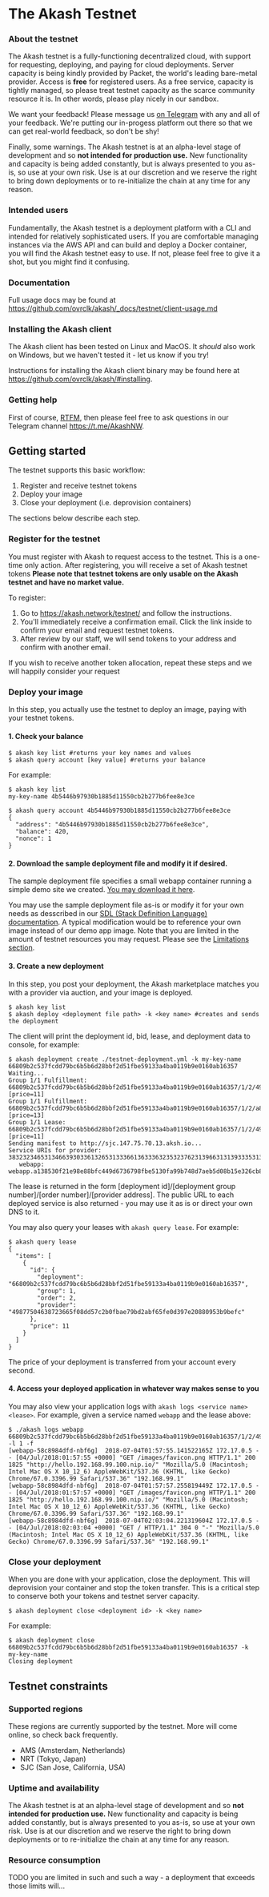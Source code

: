 # The Akash Testnet

### About the testnet
The Akash testnet is a fully-functioning decentralized cloud, with support for requesting, deploying, and paying for cloud deployments. Server capacity is being kindly provided by Packet, the world's leading bare-metal provider. Access is **free** for registered users. As a free service, capacity is tightly managed, so please treat testnet capacity as the scarce community resource it is.  In other words, please play nicely in our sandbox.


We want your feedback!  Please message us [on Telegram](https://t.me/AkashNW) with any and all of your feedback.  We're putting our in-progess platform out there so that we can get real-world feedback, so don't be shy!


Finally, some warnings. The Akash testnet is at an alpha-level stage of development and so **not intended for production use.**  New functionality and capacity is being added constantly, but is always presented to you as-is, so use at your own risk. Use is at our discretion and we reserve the right to bring down deployments or to re-initialize the chain at any time for any reason.

### Intended users
Fundamentally, the Akash testnet is a deployment platform with a CLI and intended for relatively sophisticated users.  If you are comfortable managing instances via the AWS API and can build and deploy a Docker container, you will find the Akash testnet easy to use.  If not, please feel free to give it a shot, but you might find it confusing.

### Documentation
Full usage docs may be found at https://github.com/ovrclk/akash/_docs/testnet/client-usage.md

### Installing the Akash client
The Akash client has been tested on Linux and MacOS. It *should* also work on Windows, but we haven't tested it - let us know if you try!

Instructions for installing the Akash client binary may be found here at https://github.com/ovrclk/akash/#installing.

### Getting help
First of course, [RTFM](https://github.com/ovrclk/akash/_docs/testnet/client-usage.md), then please feel free to ask questions in our Telegram channel https://t.me/AkashNW.


## Getting started
The testnet supports this basic workflow:
 1. Register and receive testnet tokens
 1. Deploy your image
 1. Close your deployment (i.e. deprovision containers)

The sections below describe each step.


### Register for the testnet
You must register with Akash to request access to the testnet. This is a one-time only action.  After registering, you will receive a set of Akash testnet tokens **Please note that testnet tokens are only usable on the Akash testnet and have no market value.**


To register:
   1. Go to https://akash.network/testnet/ and follow the instructions.
   1. You'll immediately receive a confirmation email.  Click the link inside to confirm your email and request testnet tokens.
   1. After review by our staff, we will send tokens to your address and confirm with another email.

If you wish to receive another token allocation, repeat these steps and we will happily consider your request


### Deploy your image
In this step, you actually use the testnet to deploy an image, paying with your testnet tokens.

#### 1. Check your balance
```
$ akash key list #returns your key names and values
$ akash query account [key value] #returns your balance
```
For example:
```
$ akash key list
my-key-name 4b5446b97930b1885d11550cb2b277b6fee8e3ce

$ akash query account 4b5446b97930b1885d11550cb2b277b6fee8e3ce
{
  "address": "4b5446b97930b1885d11550cb2b277b6fee8e3ce",
  "balance": 420,
  "nonce": 1
}
```
#### 2. Download the sample deployment file and modify it if desired. 
The sample deployment file specifies a small webapp container running a simple demo site we created.  [You may download it here](testnet-deployment.yml).


You may use the sample deployment file as-is or modify it for your own needs as desscribed in our [SDL (Stack Definition Language) documentation](../sdl.md). A typical modification would be to reference your own image instead of our demo app image.  Note that you are limited in the amount of testnet resources you may request. Please see the [Limitations section](#testnet-limitations).

#### 3. Create a new deployment
In this step, you post your deployment, the Akash marketplace matches you with a provider via auction, and your image is deployed.
 ```
 $ akash key list
 $ akash deploy <deployment file path> -k <key name> #creates and sends the deployment
 ```
 The client will print the deployment id, bid, lease, and deployment data to console, for example:
 ```
$ akash deployment create ./testnet-deployment.yml -k my-key-name
66809b2c537fcdd79bc6b5b6d28bbf2d51fbe59133a4ba0119b9e0160ab16357
Waiting...
Group 1/1 Fulfillment: 66809b2c537fcdd79bc6b5b6d28bbf2d51fbe59133a4ba0119b9e0160ab16357/1/2/49877504638723665f08dd57c2b0fbae79bd2abf65fe0d397e20880953b9befc [price=11]
Group 1/1 Fulfillment: 66809b2c537fcdd79bc6b5b6d28bbf2d51fbe59133a4ba0119b9e0160ab16357/1/2/a8954503bdd62134bf691c954d4eba3099952424ed708c7b69afeecaa8f9b38f [price=13]
Group 1/1 Lease: 66809b2c537fcdd79bc6b5b6d28bbf2d51fbe59133a4ba0119b9e0160ab16357/1/2/49877504638723665f08dd57c2b0fbae79bd2abf65fe0d397e20880953b9befc [price=11]
Sending manifest to http://sjc.147.75.70.13.aksh.io...
Service URIs for provider: 38323234653134663930336132653133366136333632353237623139663131393335313937313735636236393938313934303933336161303434353961326139
	webapp: webapp.a138530f21e98e88bfc449d6736798fbe5130fa99b748d7aeb5d08b15e326cb8.147.75.70.13.aksh.io
```
The lease is returned in the form [deployment id]/[deployment group number]/[order number]/[provider address]. The public URL to each deployed service is also returned - you may use it as is or direct your own DNS to it.

You may also query your leases with `akash query lease`. For example:
```
$ akash query lease
{
  "items": [
    {
      "id": {
        "deployment": "66809b2c537fcdd79bc6b5b6d28bbf2d51fbe59133a4ba0119b9e0160ab16357",
        "group": 1,
        "order": 2,
        "provider": "49877504638723665f08dd57c2b0fbae79bd2abf65fe0d397e20880953b9befc"
      },
      "price": 11
    }
  ]
}
```
The price of your deployment is transferred from your account every second.

#### 4.  Access your deployed application in whatever way makes sense to you
You may also view your application logs with `akash logs <service name> <lease>`. For example, given a service named `webapp` and the lease above:

```
$ ./akash logs webapp 66809b2c537fcdd79bc6b5b6d28bbf2d51fbe59133a4ba0119b9e0160ab16357/1/2/49877504638723665f08dd57c2b0fbae79bd2abf65fe0d397e20880953b9befc -l 1 -f
[webapp-58c8984dfd-nbf6g]  2018-07-04T01:57:55.141522165Z 172.17.0.5 - - [04/Jul/2018:01:57:55 +0000] "GET /images/favicon.png HTTP/1.1" 200 1825 "http://hello.192.168.99.100.nip.io/" "Mozilla/5.0 (Macintosh; Intel Mac OS X 10_12_6) AppleWebKit/537.36 (KHTML, like Gecko) Chrome/67.0.3396.99 Safari/537.36" "192.168.99.1"
[webapp-58c8984dfd-nbf6g]  2018-07-04T01:57:57.255819449Z 172.17.0.5 - - [04/Jul/2018:01:57:57 +0000] "GET /images/favicon.png HTTP/1.1" 200 1825 "http://hello.192.168.99.100.nip.io/" "Mozilla/5.0 (Macintosh; Intel Mac OS X 10_12_6) AppleWebKit/537.36 (KHTML, like Gecko) Chrome/67.0.3396.99 Safari/537.36" "192.168.99.1"
[webapp-58c8984dfd-nbf6g]  2018-07-04T02:03:04.221319604Z 172.17.0.5 - - [04/Jul/2018:02:03:04 +0000] "GET / HTTP/1.1" 304 0 "-" "Mozilla/5.0 (Macintosh; Intel Mac OS X 10_12_6) AppleWebKit/537.36 (KHTML, like Gecko) Chrome/67.0.3396.99 Safari/537.36" "192.168.99.1"
```

### Close your deployment
When you are done with your application, close the deployment. This will deprovision your container and stop the token transfer. This is a critical step to conserve both your tokens and testnet server capacity.
```
$ akash deployment close <deployment id> -k <key name>
```

For example:
```
$ akash deployment close 66809b2c537fcdd79bc6b5b6d28bbf2d51fbe59133a4ba0119b9e0160ab16357 -k my-key-name
Closing deployment
```


## Testnet constraints

### Supported regions
These regions are currently supported by the testnet. More will come online, so check back frequently.
 - AMS (Amsterdam, Netherlands)
 - NRT (Tokyo, Japan)
 - SJC (San Jose, California, USA)

### Uptime and availability
The Akash testnet is at an alpha-level stage of development and so **not intended for production use.**  New functionality and capacity is being added constantly, but is always presented to you as-is, so use at your own risk. Use is at our discretion and we reserve the right to bring down deployments or to re-initialize the chain at any time for any reason. 

### Resource consumption
TODO
you are limited in such and such a way - a deployment that exceeds those limits will...











